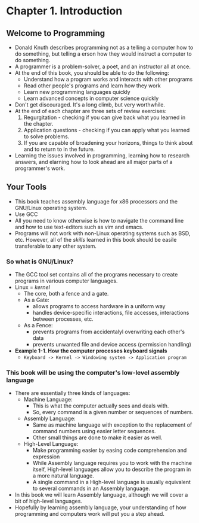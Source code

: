 # Chapter 1. Introduction

## Welcome to Programming
- Donald Knuth describes programming not as a telling a computer how to do something, but telling a erson how they would instruct a computer to do something.
- A programmer is a problem-solver, a poet, and an instructor all at once.
- At the end of this book, you should be able to do the following:
	- Understand how a program works and interacts with other programs
	- Read other people's programs and learn how they work
	- Learn new programming languages quickly
	- Learn advanced concepts in computer science quickly
- Don't get discouraged. It's a long climb, but very worthwhile.
- At the end of each chapter are three sets of review exercises:
	1. Regurgitation - checking if you can give back what you learned in the chapter.
	2. Application questions - checking if you can apply what you learned to solve problems.
	3. If you are capable of broadening your horizons, things to think about and to return to in the future.
- Learning the issues involved in programming, learning how to research answers, and elarning how to look ahead are all major parts of a programmer's work.

## Your Tools
- This book teaches assembly language for x86 processors and the GNU/Linux operating system.
- Use GCC
- All you need to know otherwise is how to navigate the command line and how to use text-editors such as vim and emacs.
- Programs will not work with non-Linux operating systems such as BSD, etc. However, all of the *skills* learned in this book should be easile transferable to any other system.

### So what is GNU/Linux?
- The GCC tool set contains all of the programs necessary to create programs in various computer languages.
- Linux = *kernel*
	- The core, both a fence and a gate.
	- As a Gate:
		- allows programs to access hardware in a uniform way
		- handles device-specific interactions, file accesses, interactions between processes, etc.
	- As a Fence:
		- prevents programs from accidentalyl overwriting each other's data
		- prevents unwanted file and device access (permission handling)
- **Example 1-1. How the computer processes keyboard signals**
	- `Keyboard -> Kernel -> Windowing system -> Application program`

### This book will be using the computer's low-level assembly language
- There are essentially three kinds of languages:
	- Machine Language:
		- This is what the computer actually sees and deals with.
		- So, every command is a given number or sequences of numbers.
	- Assembly Language:
		- Same as machine language with exception to the replacement of command numbers using easier letter sequences.
		- Other small things are done to make it easier as well.
	- High-Level Language:
		- Make programming easier by easing code comprehension and expression
		- While Assembly language requires you to work with the machine itself, High-level languages allow you to describe the program in a more natural language.
		- A single command in a High-level language is usually equivalent to several commands in an Assembly language.
- In this book we will learn Assembly language, although we will cover a bit of high-level languages.
- Hopefully by learning assembly language, your understanding of how programming and computers work will put you a step ahead.
